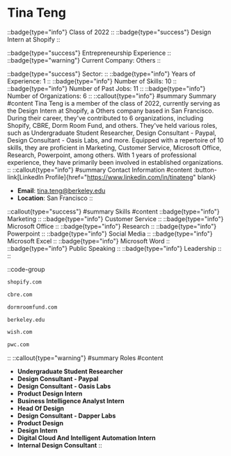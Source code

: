 # Tina Teng
::badge{type="info"}
Class of 2022
::
::badge{type="success"}
Design Intern at Shopify
::

::badge{type="success"}
Entrepreneurship Experience
::
::badge{type="warning"}
Current Company: Others
::

::badge{type="success"}
Sector: 
::
::badge{type="info"}
Years of Experience: 1
::
::badge{type="info"}
Number of Skills: 10
::
::badge{type="info"}
Number of Past Jobs: 11
::
::badge{type="info"}
Number of Organizations: 6
::
::callout{type="info"}
#summary
Summary
#content
Tina Teng is a member of the class of 2022, currently serving as the Design Intern at Shopify, a Others company based in San Francisco. During their career, they've contributed to 6 organizations, including Shopify, CBRE, Dorm Room Fund, and others. They've held various roles, such as Undergraduate Student Researcher, Design Consultant - Paypal, Design Consultant - Oasis Labs, and more. Equipped with a repertoire of 10 skills, they are proficient in Marketing, Customer Service, Microsoft Office, Research, Powerpoint, among others.  With 1 years of professional experience, they have primarily been involved in established organizations.
::
::callout{type="info"}
#summary
Contact Information
#content
:button-link[LinkedIn Profile]{href="https://www.linkedin.com/in/tinateng" blank}
- **Email**: tina.teng@berkeley.edu
- **Location**: San Francisco
::

::callout{type="success"}
#summary
Skills
#content
::badge{type="info"}
Marketing
::
::badge{type="info"}
Customer Service
::
::badge{type="info"}
Microsoft Office
::
::badge{type="info"}
Research
::
::badge{type="info"}
Powerpoint
::
::badge{type="info"}
Social Media
::
::badge{type="info"}
Microsoft Excel
::
::badge{type="info"}
Microsoft Word
::
::badge{type="info"}
Public Speaking
::
::badge{type="info"}
Leadership
::
::

::code-group
```bash [Shopify]
shopify.com
```
```bash [CBRE]
cbre.com
```
```bash [Dorm Room Fund]
dormroomfund.com
```
```bash [UC Berkeley]
berkeley.edu
```
```bash [Wish]
wish.com
```
```bash [PwC]
pwc.com
```
::
::callout{type="warning"}
#summary
Roles
#content
- **Undergraduate Student Researcher**
- **Design Consultant - Paypal**
- **Design Consultant - Oasis Labs**
- **Product Design Intern**
- **Business Intelligence Analyst Intern**
- **Head Of Design**
- **Design Consultant - Dapper Labs**
- **Product Design**
- **Design Intern**
- **Digital Cloud And Intelligent Automation Intern**
- **Internal Design Consultant**
::

